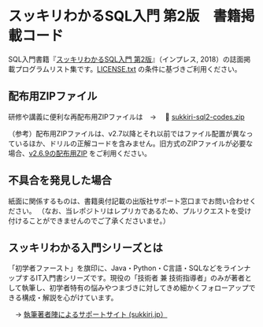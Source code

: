 # スッキリわかるSQL入門 第2版　書籍掲載コード

SQL入門書籍『[スッキリわかるSQL入門 第2版](https://sukkiri.jp/books/sukkiri_sql2)』（インプレス, 2018）の誌面掲載プログラムリスト集です。[LICENSE.txt](https://github.com/miyabilink/sukkiri-sql2-codes/raw/main/LICENSE.txt) の条件に基づきご利用ください。  

## 配布用ZIPファイル
研修や講義に便利な再配布用ZIPファイルは　→ 　🎁 [sukkiri-sql2-codes.zip](https://github.com/miyabilink/sukkiri-sql2-codes/releases/latest/download/sukkiri-sql2-codes.zip)

（参考）配布用ZIPファイルは、v2.7以降とそれ以前ではファイル配置が異なっているほか、ドリルの正解コードを含みません。旧方式のZIPファイルが必要な場合、[v2.6.9の配布用ZIP](https://github.com/miyabilink/sukkiri-sql2-codes/releases/download/v2.6.9/sukkiri-sql2-codes.zip) をご利用ください。

## 不具合を発見した場合
紙面に関係するものは、書籍奥付記載の出版社サポート窓口までお問い合わせください。
（なお、当レポジトリはレプリカであるため、プルリクエストを受け付けることができませんのでご了承くださいませ。）

## スッキリわかる入門シリーズとは
「初学者ファースト」を旗印に、Java・Python・C言語・SQLなどをラインナップするIT入門書シリーズです。現役の「技術者 兼 技術指導者」のみが著者として執筆し、初学者特有の悩みやつまづきに対してきめ細かくフォローアップできる構成・解説を心がけています。

　→ [執筆著者陣によるサポートサイト (sukkiri.jp）](https://sukkiri.jp/)
